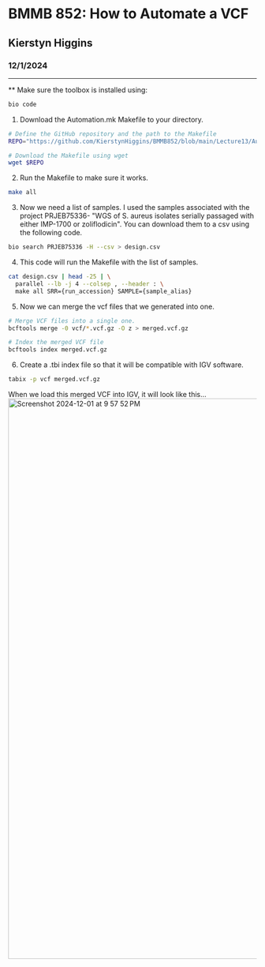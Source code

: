 # BMMB 852: How to Automate a VCF
## Kierstyn Higgins
### 12/1/2024
___________________________________________________________________________________
** Make sure the toolbox is installed using:
```bash
bio code
```
1. Download the Automation.mk Makefile to your directory.
```bash
# Define the GitHub repository and the path to the Makefile
REPO="https://github.com/KierstynHiggins/BMMB852/blob/main/Lecture13/Automation.mk"

# Download the Makefile using wget
wget $REPO
```
2. Run the Makefile to make sure it works.
```bash
make all
```
3. Now we need a list of samples. I used the samples associated with the project PRJEB75336- "WGS of S. aureus isolates serially passaged with either IMP-1700 or zoliflodicin".
   You can download them to a csv using the following code.
```bash
bio search PRJEB75336 -H --csv > design.csv
```
4. This code will run the Makefile with the list of samples.
```bash
cat design.csv | head -25 | \
  parallel --lb -j 4 --colsep , --header : \
  make all SRR={run_accession} SAMPLE={sample_alias}
```
5. Now we can merge the vcf files that we generated into one.
```bash
# Merge VCF files into a single one.
bcftools merge -0 vcf/*.vcf.gz -O z > merged.vcf.gz

# Index the merged VCF file
bcftools index merged.vcf.gz
```
6. Create a .tbi index file so that it will be compatible with IGV software.
```bash
tabix -p vcf merged.vcf.gz
```
When we load this merged VCF into IGV, it will look like this...
<img width="1136" alt="Screenshot 2024-12-01 at 9 57 52 PM" src="https://github.com/user-attachments/assets/26320c0b-ef00-4705-93ab-2cd2c8a18028">

